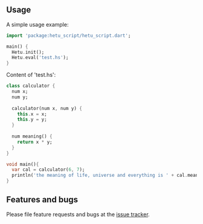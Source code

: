 ## Usage

A simple usage example:

```dart
import 'package:hetu_script/hetu_script.dart';

main() {
  Hetu.init();
  Hetu.eval('test.hs');
}
```

Content of 'test.hs':

```dart
class calculator {
  num x;
  num y;
  
  calculator(num x, num y) {
    this.x = x;
    this.y = y;
  }
  
  num meaning() {
    return x * y;
  }
}

void main(){
  var cal = calculator(6, 7);
  println('the meaning of life, universe and everything is ' + cal.meaning());
}
```


## Features and bugs

Please file feature requests and bugs at the [issue tracker][tracker].

[tracker]: https://github.com/hythl0day/HetuScript/issues
